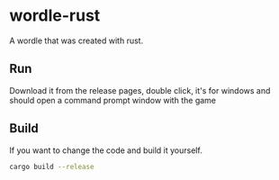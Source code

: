 # wordle-rust
A wordle that was created with rust.

## Run
Download it from the release pages, double click, it's for windows and should open a command prompt window with the game

## Build
If you want to change the code and build it yourself.
```sh
cargo build --release
```
